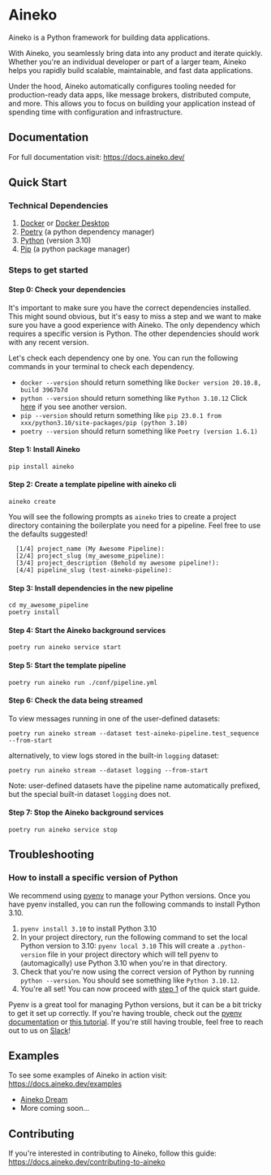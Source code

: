 # Aineko

Aineko is a Python framework for building data applications.

With Aineko, you seamlessly bring data into any product and iterate quickly. Whether you're an individual developer or part of a larger team, Aineko helps you rapidly build scalable, maintainable, and fast data applications.

Under the hood, Aineko automatically configures tooling needed for production-ready data apps, like message brokers, distributed compute, and more. This allows you to focus on building your application instead of spending time with configuration and infrastructure.

## Documentation

For full documentation visit: https://docs.aineko.dev/

## Quick Start

### Technical Dependencies

1. [Docker](https://www.docker.com/get-started/) or [Docker Desktop](htps://www.docker.com/products/docker-desktop)
2. [Poetry](https://python-poetry.org/docs/#installation) (a python dependency manager)
3. [Python](https://www.python.org/downloads/) (version 3.10)
4. [Pip](https://pip.pypa.io/en/stable/installation/) (a python package manager)

### Steps to get started
#### Step 0: Check your dependencies

It's important to make sure you have the correct dependencies installed. This might sound obvious, but it's easy to miss a step and we want to make sure you have a good experience with Aineko. The only dependency which requires a specific version is Python. The other dependencies should work with any recent version.

Let's check each dependency one by one. You can run the following commands in your terminal to check each dependency.

* `docker --version` should return something like `Docker version 20.10.8, build 3967b7d`
* `python --version` should return something like `Python 3.10.12` Click [here](#how-to-install-a-specific-version-of-python) if you see another version.
* `pip --version` should return something like `pip 23.0.1 from xxx/python3.10/site-packages/pip (python 3.10)`
* `poetry --version` should return something like `Poetry (version 1.6.1)`

#### Step 1: Install Aineko

`pip install aineko`

#### Step 2: Create a template pipeline with aineko cli

`aineko create`

You will see the following prompts as `aineko` tries to create a project directory containing the boilerplate you need for a pipeline. Feel free to use the defaults suggested!

```
  [1/4] project_name (My Awesome Pipeline):
  [2/4] project_slug (my_awesome_pipeline):
  [3/4] project_description (Behold my awesome pipeline!):
  [4/4] pipeline_slug (test-aineko-pipeline):
```

#### Step 3: Install dependencies in the new pipeline

```
cd my_awesome_pipeline
poetry install
```

#### Step 4: Start the Aineko background services

`poetry run aineko service start`

#### Step 5: Start the template pipeline

`poetry run aineko run ./conf/pipeline.yml`

#### Step 6: Check the data being streamed

To view messages running in one of the user-defined datasets:
```
poetry run aineko stream --dataset test-aineko-pipeline.test_sequence --from-start
```

alternatively, to view logs stored in the built-in `logging` dataset:
```
poetry run aineko stream --dataset logging --from-start
```

Note: user-defined datasets have the pipeline name automatically prefixed, but the special built-in dataset `logging` does not.


#### Step 7: Stop the Aineko background services

`poetry run aineko service stop`


## Troubleshooting
### How to install a specific version of Python
We recommend using [pyenv](https://github.com/pyenv/pyenv?tab=readme-ov-file#getting-pyenv) to manage your Python versions. Once you have pyenv installed, you can run the following commands to install Python 3.10.
1. `pyenv install 3.10` to install Python 3.10
2. In your project directory, run the following command to set the local Python version to 3.10: `pyenv local 3.10`
   This will create a `.python-version` file in your project directory which will tell pyenv to (automagically) use Python 3.10 when you're in that directory.
3. Check that you're now using the correct version of Python by running `python --version`. You should see something like `Python 3.10.12`.
4. You're all set! You can now proceed with [step 1](#step-1-install-aineko) of the quick start guide.

Pyenv is a great tool for managing Python versions, but it can be a bit tricky to get it set up correctly. If you're having trouble, check out the [pyenv documentation](https://github.com/pyenv/pyenv?tab=readme-ov-file#usage) or [this tutorial](https://realpython.com/intro-to-pyenv/). If you're still having trouble, feel free to reach out to us on [Slack](https://join.slack.com/t/aineko-dev/shared_invite/zt-23yuq8mrl-uZavRQKGFltxLZLCqcQZaQ)!


## Examples

To see some examples of Aineko in action visit: https://docs.aineko.dev/examples

- [Aineko Dream](https://github.com/aineko-dev/aineko-dream)
- More coming soon...

## Contributing

If you're interested in contributing to Aineko, follow this guide: https://docs.aineko.dev/contributing-to-aineko
